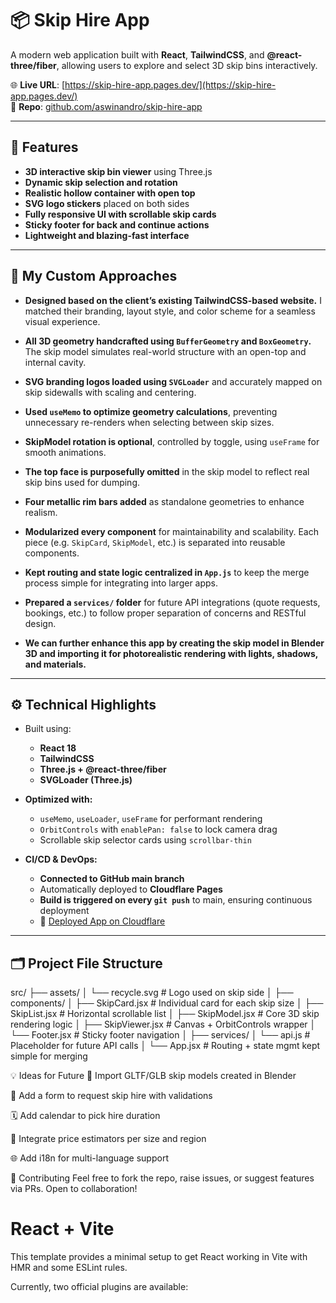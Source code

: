 # 📦 Skip Hire App

A modern web application built with **React**, **TailwindCSS**, and **@react-three/fiber**, allowing users to explore and select 3D skip bins interactively.

🌐 **Live URL**: [https://skip-hire-app.pages.dev/](https://skip-hire-app.pages.dev/)  
📁 **Repo**: [github.com/aswinandro/skip-hire-app](https://github.com/aswinandro/skip-hire-app)

---

## 🚀 Features

- **3D interactive skip bin viewer** using Three.js
- **Dynamic skip selection and rotation**
- **Realistic hollow container with open top**
- **SVG logo stickers** placed on both sides
- **Fully responsive UI with scrollable skip cards**
- **Sticky footer for back and continue actions**
- **Lightweight and blazing-fast interface**

---

## 🧠 My Custom Approaches

- **Designed based on the client’s existing TailwindCSS-based website.** I matched their branding, layout style, and color scheme for a seamless visual experience.

- **All 3D geometry handcrafted using `BufferGeometry` and `BoxGeometry`.** The skip model simulates real-world structure with an open-top and internal cavity.

- **SVG branding logos loaded using `SVGLoader`** and accurately mapped on skip sidewalls with scaling and centering.

- **Used `useMemo` to optimize geometry calculations**, preventing unnecessary re-renders when selecting between skip sizes.

- **SkipModel rotation is optional**, controlled by toggle, using `useFrame` for smooth animations.

- **The top face is purposefully omitted** in the skip model to reflect real skip bins used for dumping.

- **Four metallic rim bars added** as standalone geometries to enhance realism.

- **Modularized every component** for maintainability and scalability. Each piece (e.g. `SkipCard`, `SkipModel`, etc.) is separated into reusable components.

- **Kept routing and state logic centralized in `App.js`** to keep the merge process simple for integrating into larger apps.

- **Prepared a `services/` folder** for future API integrations (quote requests, bookings, etc.) to follow proper separation of concerns and RESTful design.

- **We can further enhance this app by creating the skip model in Blender 3D and importing it for photorealistic rendering with lights, shadows, and materials.**

---

## ⚙️ Technical Highlights

- Built using:
  - **React 18**
  - **TailwindCSS**
  - **Three.js + @react-three/fiber**
  - **SVGLoader (Three.js)**

- **Optimized with:**
  - `useMemo`, `useLoader`, `useFrame` for performant rendering
  - `OrbitControls` with `enablePan: false` to lock camera drag
  - Scrollable skip selector cards using `scrollbar-thin`

- **CI/CD & DevOps:**
  - **Connected to GitHub main branch**
  - Automatically deployed to **Cloudflare Pages**
  - **Build is triggered on every `git push`** to main, ensuring continuous deployment
  - 🔗 [Deployed App on Cloudflare](https://skip-hire-app.pages.dev/)

---

## 🗂️ Project File Structure


src/
├── assets/
│ └── recycle.svg # Logo used on skip side
│
├── components/
│ ├── SkipCard.jsx # Individual card for each skip size
│ ├── SkipList.jsx # Horizontal scrollable list
│ ├── SkipModel.jsx # Core 3D skip rendering logic
│ ├── SkipViewer.jsx # Canvas + OrbitControls wrapper
│ └── Footer.jsx # Sticky footer navigation
│
├── services/
│ └── api.js # Placeholder for future API calls
│
└── App.jsx # Routing + state mgmt kept simple for merging


💡 Ideas for Future
🎨 Import GLTF/GLB skip models created in Blender

📩 Add a form to request skip hire with validations

🗓️ Add calendar to pick hire duration

🧾 Integrate price estimators per size and region

🌐 Add i18n for multi-language support

🤝 Contributing
Feel free to fork the repo, raise issues, or suggest features via PRs. Open to collaboration!

# React + Vite

This template provides a minimal setup to get React working in Vite with HMR and some ESLint rules.

Currently, two official plugins are available:

